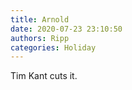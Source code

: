 ```yaml
---
title: Arnold
date: 2020-07-23 23:10:50
authors: Ripp
categories: Holiday
---
```


 Tim Kant cuts it.